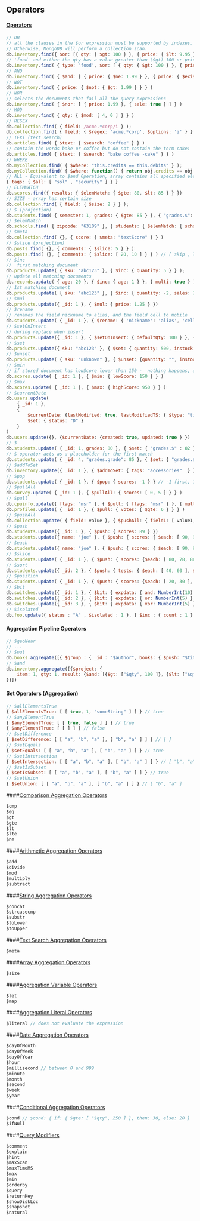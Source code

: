 Operators
-

#### [Operators](http://docs.mongodb.org/manual/reference/operator/query/)
````js
// OR
// all the clauses in the $or expression must be supported by indexes.
// Otherwise, MongoDB will perform a collection scan.
db.inventory.find({ $or: [{ qty: { $gt: 100 } }, { price: { $lt: 9.95 } } ] })
// 'food' and either the qty has a value greater than ($gt) 100 or price is less than ($lt) 9.95
db.inventory.find( { type: 'food', $or: [ { qty: { $gt: 100 } }, { price: { $lt: 9.95 } } ] } )
// AND
db.inventory.find( { $and: [ { price: { $ne: 1.99 } }, { price: { $exists: true } } ] } )
// NOT
db.inventory.find( { price: { $not: { $gt: 1.99 } } } )
// NOR
// selects the documents that fail all the query expressions
db.inventory.find( { $nor: [ { price: 1.99 }, { sale: true } ] } )
// MOD
db.inventory.find( { qty: { $mod: [ 4, 0 ] } } )
// REGEX
db.collection.find( { field: /acme.*corp/i } );
db.collection.find( { field: { $regex: 'acme.*corp', $options: 'i' } } );
// TEXT (text search)
db.articles.find( { $text: { $search: "coffee" } } )
// contain the words bake or coffee but do not contain the term cake:
db.articles.find( { $text: { $search: "bake coffee -cake" } } )
// WHERE
db.myCollection.find( { $where: "this.credits == this.debits" } );
db.myCollection.find( { $where: function() { return obj.credits == obj.debits; } } );
// ALL - Equivalent to $and Operation, array contains all specified elements.
{ tags: { $all: [ "ssl" , "security" ] } }
// ELEMMATCH
db.scores.find({ results: { $elemMatch: { $gte: 80, $lt: 85 } } })
// SIZE - array has certain size
db.collection.find( { field: { $size: 2 } } );
// $ (projection)
db.students.find( { semester: 1, grades: { $gte: 85 } }, { "grades.$": 1 } )
// $elemMatch
db.schools.find( { zipcode: "63109" }, { students: { $elemMatch: { school: 102, age: { $gt: 10} } } } )
// $meta
db.collection.find( {}, { score: { $meta: "textScore" } } )
// $slice (projection)
db.posts.find( {}, { comments: { $slice: 5 } } )
db.posts.find( {}, { comments: { $slice: [ 20, 10 ] } } ) // [ skip , limit ]
// $inc
//  first matching document
db.products.update( { sku: "abc123" }, { $inc: { quantity: 5 } } );
// update all matching documents
db.records.update( { age: 20 }, { $inc: { age: 1 } }, { multi: true } );
// 1st matching document
db.products.update( { sku: "abc123" }, { $inc: { quantity: -2, sales: 2 } } );
// $mul
db.products.update({ _id: 1 }, { $mul: { price: 1.25 } })
// $rename
// renames the field nickname to alias, and the field cell to mobile
db.students.update( { _id: 1 }, { $rename: { 'nickname': 'alias', 'cell': 'mobile' } } )
// $setOnInsert
// during replace when insert
db.products.update({ _id: 1 }, { $setOnInsert: { defaultQty: 100 } }, { upsert: true })
// $set
db.products.update({ sku: "abc123" }, { $set: { quantity: 500, instock: true, "details.make": "ZYX" } })
// $unset
db.products.update( { sku: "unknown" }, { $unset: {quantity: "", instock: ""} } )
// $min
// if stored document has lowScore lower than 150 -  nothing happens, otherwise lowScore will set to 150
db.scores.update( { _id: 1 }, { $min: { lowScore: 150 } } )
// $max
db.scores.update( { _id: 1 }, { $max: { highScore: 950 } } )
// $currentDate
db.users.update(
    { _id: 1 },
    {
        $currentDate: {lastModified: true, lastModifiedTS: { $type: "timestamp" }},
        $set: { status: "D" }
    }
)
db.users.update({}, {$currentDate: {created: true, updated: true } })
// $
db.students.update( { _id: 1, grades: 80 }, { $set: { "grades.$" : 82 } } )
// $ operator acts as a placeholder for the first match
db.students.update( { _id: 4, "grades.grade": 85 }, { $set: { "grades.$.std" : 6 } } )
// $addToSet
db.inventory.update({ _id: 1 }, { $addToSet: { tags: "accessories"  } })
// $pop
db.students.update( { _id: 1 }, { $pop: { scores: -1 } } // -1 first, 1 last
// $pullAll
db.survey.update( { _id: 1 }, { $pullAll: { scores: [ 0, 5 ] } } )
// $pull
db.cpuinfo.update({ flags: "msr" }, { $pull: { flags: "msr" } }, { multi: true })
db.profiles.update( { _id: 1 }, { $pull: { votes: { $gte: 6 } } } )
// $pushAll
db.collection.update( { field: value }, { $pushAll: { field1: [ value1, value2, value3 ] } } );
// $push
db.students.update({ _id: 1 }, { $push: { scores: 89 } })
db.students.update({ name: "joe" }, { $push: { scores: { $each: [ 90, 92, 85 ] } } })
// $each
db.students.update({ name: "joe" }, { $push: { scores: { $each: [ 90, 92, 85 ] } } })
// $slice
db.students.update( { _id: 1 }, { $push: { scores: {$each: [ 80, 78, 86 ], $slice: -5 } } } )
// $sort
db.students.update({ _id: 2 }, { $push: { tests: { $each: [ 40, 60 ], $sort: 1 } } })
// $position
db.students.update( { _id: 1 }, { $push: { scores: {$each: [ 20, 30 ], $position: 2 } } } )
// $bit
db.switches.update({ _id: 1 }, { $bit: { expdata: { and: NumberInt(10) } } } )
db.switches.update({ _id: 2 }, { $bit: { expdata: { or: NumberInt(5) } } } )
db.switches.update({ _id: 3 }, { $bit: { expdata: { xor: NumberInt(5) } } } )
// $isolated
db.foo.update({ status : "A" , $isolated : 1 }, { $inc : { count : 1 } }, { multi: true } )
````

#### Aggregation Pipeline Operators
````js
// $geoNear
// ...
// $out
db.books.aggregate([{ $group : { _id : "$author", books: { $push: "$title" } } }, { $out : "authors" }])
// $and
db.inventory.aggregate([{$project: {
    item: 1, qty: 1, result: {$and: [{$gt: ["$qty", 100 ]}, {$lt: ["$qty", 250]}]}
}}])
````

#### Set Operators (Aggregation)
````js
// $allElementsTrue
{ $allElementsTrue: [ [ true, 1, "someString" ] ] } // true
// $anyElementTrue
{ $anyElementTrue: [ [ true, false ] ] } // true
{ $anyElementTrue: [ [ ] ] } // false
// $setDifference
{ $setDifference: [ [ "a", "b", "a" ], [ "b", "a" ] ] } // [ ]
// $setEquals
{ $setEquals: [ [ "a", "b", "a" ], [ "b", "a" ] ] } // true
// $setIntersection
{ $setIntersection: [ [ "a", "b", "a" ], [ "b", "a" ] ] } // [ "b", "a" ]
// $setIsSubset
{ $setIsSubset: [ [ "a", "b", "a" ], [ "b", "a" ] ] } // true
// $setUnion
{ $setUnion: [ [ "a", "b", "a" ], [ "b", "a" ] ] } // [ "b", "a" ]
````

####[Comparison Aggregation Operators](http://docs.mongodb.org/manual/reference/operator/aggregation-comparison/)
````js
$cmp
$eq
$gt
$gte
$lt
$lte
$ne
````

####[Arithmetic Aggregation Operators](http://docs.mongodb.org/manual/reference/operator/aggregation-arithmetic/)
````js
$add
$divide
$mod
$multiply
$subtract
````

####[String Aggregation Operators](http://docs.mongodb.org/manual/reference/operator/aggregation-string/)
````js
$concat
$strcasecmp
$substr
$toLower
$toUpper
````

####[Text Search Aggregation Operators](http://docs.mongodb.org/manual/reference/operator/aggregation-text-search/)
````js
$meta
````

####[Array Aggregation Operators](http://docs.mongodb.org/manual/reference/operator/aggregation-array/)
````js
$size
````

####[Aggregation Variable Operators](http://docs.mongodb.org/manual/reference/operator/aggregation-projection/)
````js
$let
$map
````

####[Aggregation Literal Operators](http://docs.mongodb.org/manual/reference/operator/aggregation-literal/)
````js
$literal // does not evaluate the expression
````

####[Date Aggregation Operators](http://docs.mongodb.org/manual/reference/operator/aggregation-date/)
````js
$dayOfMonth
$dayOfWeek
$dayOfYear
$hour
$millisecond // between 0 and 999
$minute
$month
$second
$week
$year
````

####[Conditional Aggregation Operators](http://docs.mongodb.org/manual/reference/operator/aggregation-conditional/)
````js
$cond // $cond: { if: { $gte: [ "$qty", 250 ] }, then: 30, else: 20 }
$ifNull
````

####[Query Modifiers](http://docs.mongodb.org/manual/reference/operator/query-modifier/)
````js
$comment
$explain
$hint
$maxScan
$maxTimeMS
$max
$min
$orderby
$query
$returnKey
$showDiskLoc
$snapshot
$natural
````
